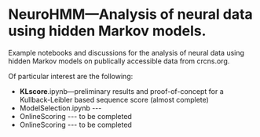 # NeuroHMM—Analysis of neural data using hidden Markov models.
Example notebooks and discussions for the analysis of neural data using hidden Markov models on publically accessible data from crcns.org.

Of particular interest are the following:
 * **KLscore**.ipynb—preliminary results and proof-of-concept for a Kullback-Leibler based sequence score (almost complete)
 * ModelSelection.ipynb --- 
 * OnlineScoring --- to be completed
 * OnlineScoring --- to be completed
